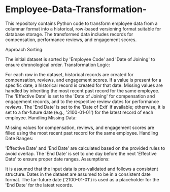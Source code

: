 # Employee-Data-Transformation-
This repository contains Python code to transform employee data from a columnar format into a historical, row-based versioning format suitable for database storage. The transformed data includes records for compensation, performance reviews, and engagement scores.

Approach
Sorting:

The initial dataset is sorted by 'Employee Code' and 'Date of Joining' to ensure chronological order.
Transformation Logic:

For each row in the dataset, historical records are created for compensation, reviews, and engagement scores.
If a value is present for a specific date, a historical record is created for that date.
Missing values are handled by inheriting the most recent past record for the same employee.
The 'Effective Date' is set to the 'Date of Joining' for compensation and engagement records, and to the respective review dates for performance reviews.
The 'End Date' is set to the 'Date of Exit' if available; otherwise, it is set to a far-future date (e.g., '2100-01-01') for the latest record of each employee.
Handling Missing Data:

Missing values for compensation, reviews, and engagement scores are filled using the most recent past record for the same employee.
Handling Date Ranges:

'Effective Date' and 'End Date' are calculated based on the provided rules to avoid overlap.
The 'End Date' is set to one day before the next 'Effective Date' to ensure proper date ranges.
Assumptions:

It is assumed that the input data is pre-validated and follows a consistent structure.
Dates in the dataset are assumed to be in a consistent date format.
The far-future date ('2100-01-01') is used as a placeholder for the 'End Date' for the latest records.
